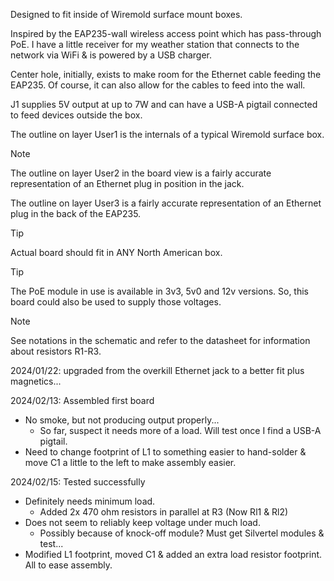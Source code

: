 Designed to fit inside of Wiremold surface mount boxes.

Inspired by the EAP235-wall wireless access point which has pass-through PoE.  I have a little receiver for my weather station that connects to the network via WiFi & is powered by a USB charger.

Center hole, initially,  exists to make room for the Ethernet cable feeding the EAP235.  Of course, it can also allow for the cables to feed into the wall.

J1 supplies 5V output at up to 7W and can have a USB-A pigtail connected to feed devices outside the box.

The outline on layer User1 is the internals of a typical Wiremold surface box.

> [!NOTE]
> The outline on layer User2 in the board view is a fairly accurate representation of an Ethernet plug in position in the jack.
> 
> The outline on layer User3 is a fairly accurate representation of an Ethernet plug in the back of the EAP235.

> [!TIP]
> Actual board should fit in ANY North American box.

> [!TIP]
> The PoE module in use is available in 3v3, 5v0 and 12v versions.
> So, this board could also be used to supply those voltages.

> [!NOTE]
> See notations in the schematic and refer to the datasheet for information about resistors R1-R3.

2024/01/22: upgraded from the overkill Ethernet jack to a better fit plus magnetics...

2024/02/13: Assembled first board
* No smoke, but not producing output properly...
  * So far, suspect it needs more of a load.  Will test once I find a USB-A pigtail.
* Need to change footprint of L1 to something easier to hand-solder & move C1 a little to the left to make assembly easier.

2024/02/15: Tested successfully
* Definitely needs minimum load.
  * Added 2x 470 ohm resistors in parallel at R3 (Now Rl1 & Rl2)
* Does not seem to reliably keep voltage under much load.
  * Possibly because of knock-off module?  Must get Silvertel modules & test...
* Modified L1 footprint, moved C1 & added an extra load resistor footprint.  All to ease assembly.
